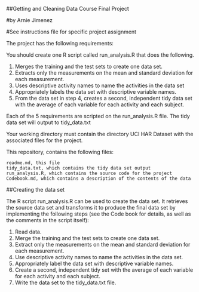 
##Getting and Cleaning Data Course Final Project

#by Arnie Jimenez

#See instructions file for specific project assignment

The project has the following requirements:

You should create one R script called run_analysis.R that does the following.

1. Merges the training and the test sets to create one data set.
2. Extracts only the measurements on the mean and standard deviation for each measurement.
3. Uses descriptive activity names to name the activities in the data set
4. Appropriately labels the data set with descriptive variable names.
5. From the data set in step 4, creates a second, independent tidy data set with the average of each variable for each activity and each subject.

Each of the 5 requirements are scripted on the run_analysis.R file. The tidy data set will output to tidy_data.txt

Your working directory must contain the directory UCI HAR Dataset with the associated files for the project.

This repository, contains the following files:

    readme.md, this file
    tidy_data.txt, which contains the tidy data set output
    run_analysis.R, which contains the source code for the project
    Codebook.md, which contains a description of the contents of the data
    
##Creating the data set

The R script run_analysis.R can be used to create the data set. It retrieves the source data set and transforms it to produce the final data set by implementing the following steps (see the Code book for details, as well as the comments in the script itself):


1. Read data.
2. Merge the training and the test sets to create one data set.
3. Extract only the measurements on the mean and standard deviation for each measurement.
4. Use descriptive activity names to name the activities in the data set.
5. Appropriately label the data set with descriptive variable names.
6. Create a second, independent tidy set with the average of each variable for each activity and each subject.
7. Write the data set to the tidy_data.txt file.